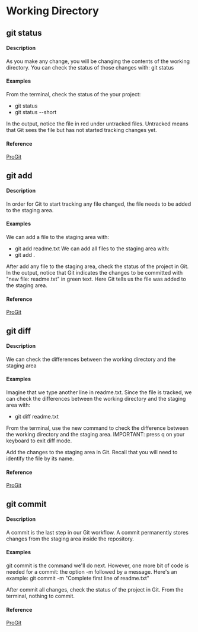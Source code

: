 # Working Directory

## git status

#### Description
As you make any change, you will be changing the contents of the working directory. You can check the status of those changes with:
git status

#### Examples
From the terminal, check the status of the your project:
* git status
* git status --short

In the output, notice the file in red under untracked files. Untracked means that Git sees the file but has not started tracking changes yet.

#### Reference
[ProGit](https://git-scm.com/docs/git-status)


## git add

#### Description
In order for Git to start tracking any file changed, the file needs to be added to the staging area.

#### Examples
We can add a file to the staging area with:
* git add readme.txt
We can add all files to the staging area with:
* git add .

After add any file to the staging area, check the status of the project in Git.
In the output, notice that Git indicates the changes to be committed with "new file: readme.txt" in green text. Here Git tells us the file was added to the staging area.

#### Reference
[ProGit](https://git-scm.com/docs/git-add)

## git diff

#### Description
We can check the differences between the working directory and the staging area

#### Examples
Imagine that we type another line in readme.txt. Since the file is tracked, we can check the differences between the working directory and the staging area with:
* git diff readme.txt

From the terminal, use the new command to check the difference between the working directory and the staging area.
IMPORTANT: press q on your keyboard to exit diff mode.

Add the changes to the staging area in Git. Recall that you will need to identify the file by its name.

#### Reference
[ProGit](https://git-scm.com/docs/git-diff)

## git commit

#### Description
A commit is the last step in our Git workflow. A commit permanently stores changes from the staging area inside the repository.

#### Examples
git commit is the command we'll do next. However, one more bit of code is needed for a commit: the option -m followed by a message. Here's an example:
git commit -m "Complete first line of readme.txt"

After commit all changes, check the status of the project in Git. From the terminal, nothing to commit.

#### Reference
[ProGit](https://git-scm.com/docs/git-commit)